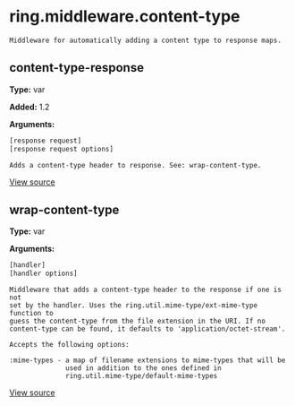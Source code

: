 # ring.middleware.content-type


```
Middleware for automatically adding a content type to response maps.

```

## content-type-response
**Type:** var

**Added:** 1.2


**Arguments:**
```clojure
[response request]
[response request options]
```
```
Adds a content-type header to response. See: wrap-content-type.

```

[View source](http://github.com/ring-clojure/ring/blob/1.8.1/ring-core/src/ring/middleware/content_type.clj#L6)
## wrap-content-type
**Type:** var



**Arguments:**
```clojure
[handler]
[handler options]
```
```
Middleware that adds a content-type header to the response if one is not
set by the handler. Uses the ring.util.mime-type/ext-mime-type function to
guess the content-type from the file extension in the URI. If no
content-type can be found, it defaults to 'application/octet-stream'.

Accepts the following options:

:mime-types - a map of filename extensions to mime-types that will be
              used in addition to the ones defined in
              ring.util.mime-type/default-mime-types
```

[View source](http://github.com/ring-clojure/ring/blob/1.8.1/ring-core/src/ring/middleware/content_type.clj#L18)